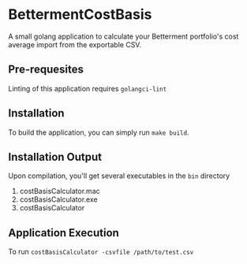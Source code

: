 # BettermentCostBasis
A small golang application to calculate your Betterment portfolio's cost average import from the exportable CSV.

## Pre-requesites

Linting of this application requires `golangci-lint` 

## Installation

To build the application, you can simply run `make build`.

## Installation Output

Upon compilation, you'll get several executables in the `bin` directory
1. costBasisCalculator.mac
2. costBasisCalculator.exe
3. costBasisCalculator 

## Application Execution

To run `costBasisCalculator -csvfile /path/to/test.csv`
